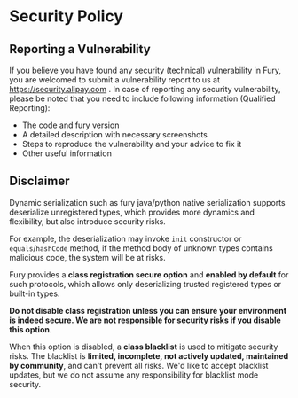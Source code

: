 # Security Policy
## Reporting a Vulnerability
If you believe you have found any security (technical) vulnerability in Fury, you are welcomed to submit a vulnerability report to us at https://security.alipay.com . In case of reporting any security vulnerability, please be noted that you need to include following information (Qualified Reporting):
- The code and fury version
- A detailed description with necessary screenshots
- Steps to reproduce the vulnerability and your advice to fix it
- Other useful information

## Disclaimer
Dynamic serialization such as fury java/python native serialization supports deserialize unregistered types, which provides more dynamics and flexibility, but also introduce security risks.

For example, the deserialization may invoke `init` constructor or `equals`/`hashCode` method, if the method body of unknown types contains malicious code, the system will be at risks.

Fury provides a **class registration secure option** and **enabled by default** for such protocols, which allows only deserializing trusted registered types or built-in types.

**Do not disable class registration unless you can ensure your environment is indeed secure. We are not responsible for security risks if you disable this option**.

When this option is disabled, a **class blacklist** is used to mitigate security risks. The blacklist is **limited, incomplete, not actively updated, maintained by community**, and can't prevent all risks. We'd like to accept blacklist updates, but we do not assume any responsibility for blacklist mode security.

